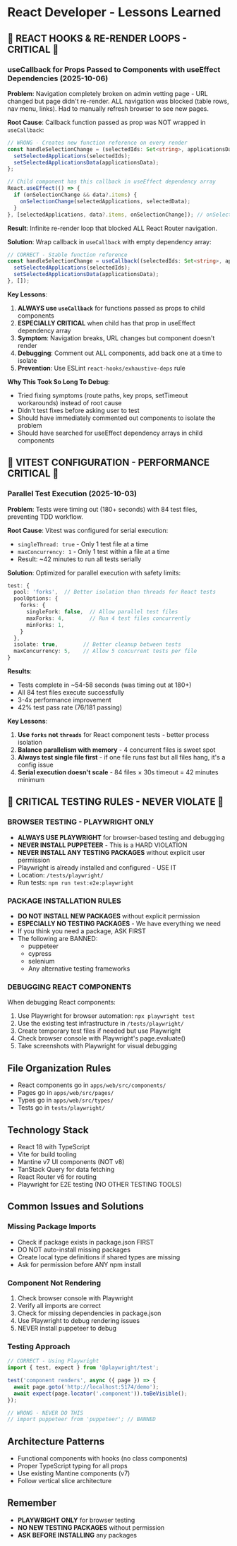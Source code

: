 # React Developer - Lessons Learned

## 🚨 REACT HOOKS & RE-RENDER LOOPS - CRITICAL 🚨

### useCallback for Props Passed to Components with useEffect Dependencies (2025-10-06)
**Problem**: Navigation completely broken on admin vetting page - URL changed but page didn't re-render. ALL navigation was blocked (table rows, nav menu, links). Had to manually refresh browser to see new pages.

**Root Cause**: Callback function passed as prop was NOT wrapped in `useCallback`:
```typescript
// WRONG - Creates new function reference on every render
const handleSelectionChange = (selectedIds: Set<string>, applicationsData: any[]) => {
  setSelectedApplications(selectedIds);
  setSelectedApplicationsData(applicationsData);
};

// Child component has this callback in useEffect dependency array
React.useEffect(() => {
  if (onSelectionChange && data?.items) {
    onSelectionChange(selectedApplications, selectedData);
  }
}, [selectedApplications, data?.items, onSelectionChange]); // onSelectionChange changes every render!
```

**Result**: Infinite re-render loop that blocked ALL React Router navigation.

**Solution**: Wrap callback in `useCallback` with empty dependency array:
```typescript
// CORRECT - Stable function reference
const handleSelectionChange = useCallback((selectedIds: Set<string>, applicationsData: any[]) => {
  setSelectedApplications(selectedIds);
  setSelectedApplicationsData(applicationsData);
}, []);
```

**Key Lessons**:
1. **ALWAYS use `useCallback`** for functions passed as props to child components
2. **ESPECIALLY CRITICAL** when child has that prop in useEffect dependency array
3. **Symptom**: Navigation breaks, URL changes but component doesn't render
4. **Debugging**: Comment out ALL components, add back one at a time to isolate
5. **Prevention**: Use ESLint `react-hooks/exhaustive-deps` rule

**Why This Took So Long To Debug**:
- Tried fixing symptoms (route paths, key props, setTimeout workarounds) instead of root cause
- Didn't test fixes before asking user to test
- Should have immediately commented out components to isolate the problem
- Should have searched for useEffect dependency arrays in child components

## 🚨 VITEST CONFIGURATION - PERFORMANCE CRITICAL 🚨

### Parallel Test Execution (2025-10-03)
**Problem**: Tests were timing out (180+ seconds) with 84 test files, preventing TDD workflow.

**Root Cause**: Vitest was configured for serial execution:
- `singleThread: true` - Only 1 test file at a time
- `maxConcurrency: 1` - Only 1 test within a file at a time
- Result: ~42 minutes to run all tests serially

**Solution**: Optimized for parallel execution with safety limits:
```typescript
test: {
  pool: 'forks',  // Better isolation than threads for React tests
  poolOptions: {
    forks: {
      singleFork: false,  // Allow parallel test files
      maxForks: 4,        // Run 4 test files concurrently
      minForks: 1,
    }
  },
  isolate: true,        // Better cleanup between tests
  maxConcurrency: 5,    // Allow 5 concurrent tests per file
}
```

**Results**:
- Tests complete in ~54-58 seconds (was timing out at 180+)
- All 84 test files execute successfully
- 3-4x performance improvement
- 42% test pass rate (76/181 passing)

**Key Lessons**:
1. **Use `forks` not `threads`** for React component tests - better process isolation
2. **Balance parallelism with memory** - 4 concurrent files is sweet spot
3. **Always test single file first** - if one file runs fast but all files hang, it's a config issue
4. **Serial execution doesn't scale** - 84 files × 30s timeout = 42 minutes minimum

## 🚨 CRITICAL TESTING RULES - NEVER VIOLATE 🚨

### BROWSER TESTING - PLAYWRIGHT ONLY
- **ALWAYS USE PLAYWRIGHT** for browser-based testing and debugging
- **NEVER INSTALL PUPPETEER** - This is a HARD VIOLATION
- **NEVER INSTALL ANY TESTING PACKAGES** without explicit user permission
- Playwright is already installed and configured - USE IT
- Location: `/tests/playwright/`
- Run tests: `npm run test:e2e:playwright`

### PACKAGE INSTALLATION RULES
- **DO NOT INSTALL NEW PACKAGES** without explicit permission
- **ESPECIALLY NO TESTING PACKAGES** - We have everything we need
- If you think you need a package, ASK FIRST
- The following are BANNED:
  - puppeteer
  - cypress  
  - selenium
  - Any alternative testing frameworks

### DEBUGGING REACT COMPONENTS
When debugging React components:
1. Use Playwright for browser automation: `npx playwright test`
2. Use the existing test infrastructure in `/tests/playwright/`
3. Create temporary test files if needed but use Playwright
4. Check browser console with Playwright's page.evaluate()
5. Take screenshots with Playwright for visual debugging

## File Organization Rules
- React components go in `apps/web/src/components/`
- Pages go in `apps/web/src/pages/`
- Types go in `apps/web/src/types/`
- Tests go in `tests/playwright/`

## Technology Stack
- React 18 with TypeScript
- Vite for build tooling
- Mantine v7 UI components (NOT v8)
- TanStack Query for data fetching
- React Router v6 for routing
- Playwright for E2E testing (NO OTHER TESTING TOOLS)

## Common Issues and Solutions

### Missing Package Imports
- Check if package exists in package.json FIRST
- DO NOT auto-install missing packages
- Create local type definitions if shared types are missing
- Ask for permission before ANY npm install

### Component Not Rendering
1. Check browser console with Playwright
2. Verify all imports are correct
3. Check for missing dependencies in package.json
4. Use Playwright to debug rendering issues
5. NEVER install puppeteer to debug

### Testing Approach
```typescript
// CORRECT - Using Playwright
import { test, expect } from '@playwright/test';

test('component renders', async ({ page }) => {
  await page.goto('http://localhost:5174/demo');
  await expect(page.locator('.component')).toBeVisible();
});

// WRONG - NEVER DO THIS
// import puppeteer from 'puppeteer'; // BANNED
```

## Architecture Patterns
- Functional components with hooks (no class components)
- Proper TypeScript typing for all props
- Use existing Mantine components (v7)
- Follow vertical slice architecture

## Remember
- **PLAYWRIGHT ONLY** for browser testing
- **NO NEW TESTING PACKAGES** without permission
- **ASK BEFORE INSTALLING** any packages